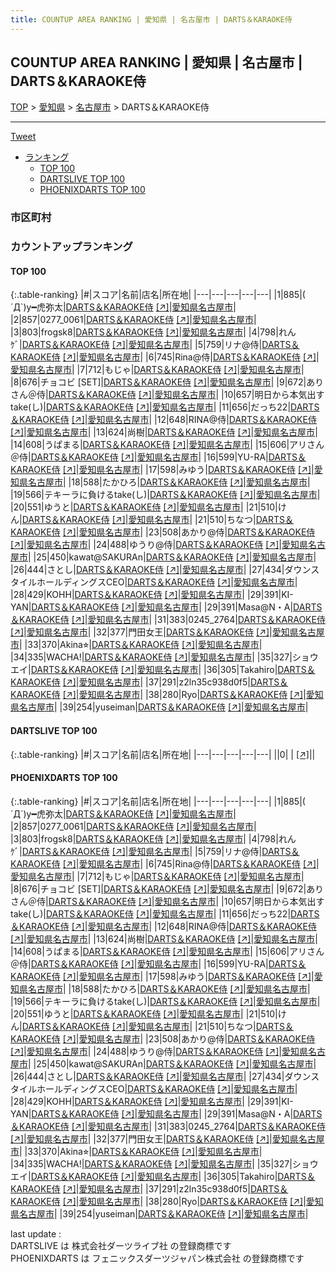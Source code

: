 ```yaml
---
title: COUNTUP AREA RANKING | 愛知県 | 名古屋市 | DARTS＆KARAOKE侍
---
```

## COUNTUP AREA RANKING | 愛知県 | 名古屋市 | DARTS＆KARAOKE侍

[TOP](/darts/rank/) > [愛知県](/darts/rank/愛知県/) > [名古屋市](/darts/rank/愛知県/名古屋市/) > DARTS＆KARAOKE侍

___

<a href="https://twitter.com/share?ref_src=twsrc%5Etfw" data-text="COUNTUP AREA RANKING | 愛知県名古屋市DARTS＆KARAOKE侍" class="twitter-share-button" data-hashtags="DARTSLIVE,PHOENIXDARTS,darts,ダーツ" data-show-count="false">Tweet</a>

* [ランキング](#カウントアップランキング)
    * [TOP 100](#top-100)
    * [DARTSLIVE TOP 100](#dartslive-top-100)
    * [PHOENIXDARTS TOP 100](#phoenixdarts-top-100)

### 市区町村

<ul>

</ul>

### カウントアップランキング

#### TOP 100



{:.table-ranking}
|#|スコア|名前|店名|所在地|
|---|---|---|---|---|
|1|885|<span class="rank-name-pd">( ´Д`)y━虎弥太</span>|<a href="/darts/rank/shops/89383.html">DARTS＆KARAOKE侍</a> <a href="https://vs.phoenixdarts.com/jp/shop/shopDetailInfo/s_89383?s_seq=89383">[↗]</a>|<a href="/darts/rank/愛知県/名古屋市">愛知県名古屋市</a>|
|2|857|<span class="rank-name-pd">0277_0061</span>|<a href="/darts/rank/shops/89383.html">DARTS＆KARAOKE侍</a> <a href="https://vs.phoenixdarts.com/jp/shop/shopDetailInfo/s_89383?s_seq=89383">[↗]</a>|<a href="/darts/rank/愛知県/名古屋市">愛知県名古屋市</a>|
|3|803|<span class="rank-name-pd">frogsk8</span>|<a href="/darts/rank/shops/89383.html">DARTS＆KARAOKE侍</a> <a href="https://vs.phoenixdarts.com/jp/shop/shopDetailInfo/s_89383?s_seq=89383">[↗]</a>|<a href="/darts/rank/愛知県/名古屋市">愛知県名古屋市</a>|
|4|798|<span class="rank-name-pd">れんｹﾞ</span>|<a href="/darts/rank/shops/89383.html">DARTS＆KARAOKE侍</a> <a href="https://vs.phoenixdarts.com/jp/shop/shopDetailInfo/s_89383?s_seq=89383">[↗]</a>|<a href="/darts/rank/愛知県/名古屋市">愛知県名古屋市</a>|
|5|759|<span class="rank-name-pd">リナ@侍</span>|<a href="/darts/rank/shops/89383.html">DARTS＆KARAOKE侍</a> <a href="https://vs.phoenixdarts.com/jp/shop/shopDetailInfo/s_89383?s_seq=89383">[↗]</a>|<a href="/darts/rank/愛知県/名古屋市">愛知県名古屋市</a>|
|6|745|<span class="rank-name-pd">Rina@侍</span>|<a href="/darts/rank/shops/89383.html">DARTS＆KARAOKE侍</a> <a href="https://vs.phoenixdarts.com/jp/shop/shopDetailInfo/s_89383?s_seq=89383">[↗]</a>|<a href="/darts/rank/愛知県/名古屋市">愛知県名古屋市</a>|
|7|712|<span class="rank-name-pd">もじゃ</span>|<a href="/darts/rank/shops/89383.html">DARTS＆KARAOKE侍</a> <a href="https://vs.phoenixdarts.com/jp/shop/shopDetailInfo/s_89383?s_seq=89383">[↗]</a>|<a href="/darts/rank/愛知県/名古屋市">愛知県名古屋市</a>|
|8|676|<span class="rank-name-pd">チョコビ [SET]</span>|<a href="/darts/rank/shops/89383.html">DARTS＆KARAOKE侍</a> <a href="https://vs.phoenixdarts.com/jp/shop/shopDetailInfo/s_89383?s_seq=89383">[↗]</a>|<a href="/darts/rank/愛知県/名古屋市">愛知県名古屋市</a>|
|9|672|<span class="rank-name-pd">ありさん＠侍</span>|<a href="/darts/rank/shops/89383.html">DARTS＆KARAOKE侍</a> <a href="https://vs.phoenixdarts.com/jp/shop/shopDetailInfo/s_89383?s_seq=89383">[↗]</a>|<a href="/darts/rank/愛知県/名古屋市">愛知県名古屋市</a>|
|10|657|<span class="rank-name-pd">明日から本気出すtake(し)</span>|<a href="/darts/rank/shops/89383.html">DARTS＆KARAOKE侍</a> <a href="https://vs.phoenixdarts.com/jp/shop/shopDetailInfo/s_89383?s_seq=89383">[↗]</a>|<a href="/darts/rank/愛知県/名古屋市">愛知県名古屋市</a>|
|11|656|<span class="rank-name-pd">だっち22</span>|<a href="/darts/rank/shops/89383.html">DARTS＆KARAOKE侍</a> <a href="https://vs.phoenixdarts.com/jp/shop/shopDetailInfo/s_89383?s_seq=89383">[↗]</a>|<a href="/darts/rank/愛知県/名古屋市">愛知県名古屋市</a>|
|12|648|<span class="rank-name-pd">RINA@侍</span>|<a href="/darts/rank/shops/89383.html">DARTS＆KARAOKE侍</a> <a href="https://vs.phoenixdarts.com/jp/shop/shopDetailInfo/s_89383?s_seq=89383">[↗]</a>|<a href="/darts/rank/愛知県/名古屋市">愛知県名古屋市</a>|
|13|624|<span class="rank-name-pd">尚樹</span>|<a href="/darts/rank/shops/89383.html">DARTS＆KARAOKE侍</a> <a href="https://vs.phoenixdarts.com/jp/shop/shopDetailInfo/s_89383?s_seq=89383">[↗]</a>|<a href="/darts/rank/愛知県/名古屋市">愛知県名古屋市</a>|
|14|608|<span class="rank-name-pd">うぱまる</span>|<a href="/darts/rank/shops/89383.html">DARTS＆KARAOKE侍</a> <a href="https://vs.phoenixdarts.com/jp/shop/shopDetailInfo/s_89383?s_seq=89383">[↗]</a>|<a href="/darts/rank/愛知県/名古屋市">愛知県名古屋市</a>|
|15|606|<span class="rank-name-pd">アリさん＠侍</span>|<a href="/darts/rank/shops/89383.html">DARTS＆KARAOKE侍</a> <a href="https://vs.phoenixdarts.com/jp/shop/shopDetailInfo/s_89383?s_seq=89383">[↗]</a>|<a href="/darts/rank/愛知県/名古屋市">愛知県名古屋市</a>|
|16|599|<span class="rank-name-pd">YU-RA</span>|<a href="/darts/rank/shops/89383.html">DARTS＆KARAOKE侍</a> <a href="https://vs.phoenixdarts.com/jp/shop/shopDetailInfo/s_89383?s_seq=89383">[↗]</a>|<a href="/darts/rank/愛知県/名古屋市">愛知県名古屋市</a>|
|17|598|<span class="rank-name-pd">みゆう</span>|<a href="/darts/rank/shops/89383.html">DARTS＆KARAOKE侍</a> <a href="https://vs.phoenixdarts.com/jp/shop/shopDetailInfo/s_89383?s_seq=89383">[↗]</a>|<a href="/darts/rank/愛知県/名古屋市">愛知県名古屋市</a>|
|18|588|<span class="rank-name-pd">たかひろ</span>|<a href="/darts/rank/shops/89383.html">DARTS＆KARAOKE侍</a> <a href="https://vs.phoenixdarts.com/jp/shop/shopDetailInfo/s_89383?s_seq=89383">[↗]</a>|<a href="/darts/rank/愛知県/名古屋市">愛知県名古屋市</a>|
|19|566|<span class="rank-name-pd">テキーラに負けるtake(し)</span>|<a href="/darts/rank/shops/89383.html">DARTS＆KARAOKE侍</a> <a href="https://vs.phoenixdarts.com/jp/shop/shopDetailInfo/s_89383?s_seq=89383">[↗]</a>|<a href="/darts/rank/愛知県/名古屋市">愛知県名古屋市</a>|
|20|551|<span class="rank-name-pd">ゆうと</span>|<a href="/darts/rank/shops/89383.html">DARTS＆KARAOKE侍</a> <a href="https://vs.phoenixdarts.com/jp/shop/shopDetailInfo/s_89383?s_seq=89383">[↗]</a>|<a href="/darts/rank/愛知県/名古屋市">愛知県名古屋市</a>|
|21|510|<span class="rank-name-pd">けん</span>|<a href="/darts/rank/shops/89383.html">DARTS＆KARAOKE侍</a> <a href="https://vs.phoenixdarts.com/jp/shop/shopDetailInfo/s_89383?s_seq=89383">[↗]</a>|<a href="/darts/rank/愛知県/名古屋市">愛知県名古屋市</a>|
|21|510|<span class="rank-name-pd">ちなつ</span>|<a href="/darts/rank/shops/89383.html">DARTS＆KARAOKE侍</a> <a href="https://vs.phoenixdarts.com/jp/shop/shopDetailInfo/s_89383?s_seq=89383">[↗]</a>|<a href="/darts/rank/愛知県/名古屋市">愛知県名古屋市</a>|
|23|508|<span class="rank-name-pd">あかり@侍</span>|<a href="/darts/rank/shops/89383.html">DARTS＆KARAOKE侍</a> <a href="https://vs.phoenixdarts.com/jp/shop/shopDetailInfo/s_89383?s_seq=89383">[↗]</a>|<a href="/darts/rank/愛知県/名古屋市">愛知県名古屋市</a>|
|24|488|<span class="rank-name-pd">ゆうり@侍</span>|<a href="/darts/rank/shops/89383.html">DARTS＆KARAOKE侍</a> <a href="https://vs.phoenixdarts.com/jp/shop/shopDetailInfo/s_89383?s_seq=89383">[↗]</a>|<a href="/darts/rank/愛知県/名古屋市">愛知県名古屋市</a>|
|25|450|<span class="rank-name-pd">kawat@SAKURAn</span>|<a href="/darts/rank/shops/89383.html">DARTS＆KARAOKE侍</a> <a href="https://vs.phoenixdarts.com/jp/shop/shopDetailInfo/s_89383?s_seq=89383">[↗]</a>|<a href="/darts/rank/愛知県/名古屋市">愛知県名古屋市</a>|
|26|444|<span class="rank-name-pd">さとし</span>|<a href="/darts/rank/shops/89383.html">DARTS＆KARAOKE侍</a> <a href="https://vs.phoenixdarts.com/jp/shop/shopDetailInfo/s_89383?s_seq=89383">[↗]</a>|<a href="/darts/rank/愛知県/名古屋市">愛知県名古屋市</a>|
|27|434|<span class="rank-name-pd">ダウンスタイルホールディングスCEO</span>|<a href="/darts/rank/shops/89383.html">DARTS＆KARAOKE侍</a> <a href="https://vs.phoenixdarts.com/jp/shop/shopDetailInfo/s_89383?s_seq=89383">[↗]</a>|<a href="/darts/rank/愛知県/名古屋市">愛知県名古屋市</a>|
|28|429|<span class="rank-name-pd">KOHH</span>|<a href="/darts/rank/shops/89383.html">DARTS＆KARAOKE侍</a> <a href="https://vs.phoenixdarts.com/jp/shop/shopDetailInfo/s_89383?s_seq=89383">[↗]</a>|<a href="/darts/rank/愛知県/名古屋市">愛知県名古屋市</a>|
|29|391|<span class="rank-name-pd">KI-YAN</span>|<a href="/darts/rank/shops/89383.html">DARTS＆KARAOKE侍</a> <a href="https://vs.phoenixdarts.com/jp/shop/shopDetailInfo/s_89383?s_seq=89383">[↗]</a>|<a href="/darts/rank/愛知県/名古屋市">愛知県名古屋市</a>|
|29|391|<span class="rank-name-pd">Masa@N・A</span>|<a href="/darts/rank/shops/89383.html">DARTS＆KARAOKE侍</a> <a href="https://vs.phoenixdarts.com/jp/shop/shopDetailInfo/s_89383?s_seq=89383">[↗]</a>|<a href="/darts/rank/愛知県/名古屋市">愛知県名古屋市</a>|
|31|383|<span class="rank-name-pd">0245_2764</span>|<a href="/darts/rank/shops/89383.html">DARTS＆KARAOKE侍</a> <a href="https://vs.phoenixdarts.com/jp/shop/shopDetailInfo/s_89383?s_seq=89383">[↗]</a>|<a href="/darts/rank/愛知県/名古屋市">愛知県名古屋市</a>|
|32|377|<span class="rank-name-pd">門田女王</span>|<a href="/darts/rank/shops/89383.html">DARTS＆KARAOKE侍</a> <a href="https://vs.phoenixdarts.com/jp/shop/shopDetailInfo/s_89383?s_seq=89383">[↗]</a>|<a href="/darts/rank/愛知県/名古屋市">愛知県名古屋市</a>|
|33|370|<span class="rank-name-pd">Akina⭐︎</span>|<a href="/darts/rank/shops/89383.html">DARTS＆KARAOKE侍</a> <a href="https://vs.phoenixdarts.com/jp/shop/shopDetailInfo/s_89383?s_seq=89383">[↗]</a>|<a href="/darts/rank/愛知県/名古屋市">愛知県名古屋市</a>|
|34|335|<span class="rank-name-pd">WACHA!</span>|<a href="/darts/rank/shops/89383.html">DARTS＆KARAOKE侍</a> <a href="https://vs.phoenixdarts.com/jp/shop/shopDetailInfo/s_89383?s_seq=89383">[↗]</a>|<a href="/darts/rank/愛知県/名古屋市">愛知県名古屋市</a>|
|35|327|<span class="rank-name-pd">ショウエイ</span>|<a href="/darts/rank/shops/89383.html">DARTS＆KARAOKE侍</a> <a href="https://vs.phoenixdarts.com/jp/shop/shopDetailInfo/s_89383?s_seq=89383">[↗]</a>|<a href="/darts/rank/愛知県/名古屋市">愛知県名古屋市</a>|
|36|305|<span class="rank-name-pd">Takahiro</span>|<a href="/darts/rank/shops/89383.html">DARTS＆KARAOKE侍</a> <a href="https://vs.phoenixdarts.com/jp/shop/shopDetailInfo/s_89383?s_seq=89383">[↗]</a>|<a href="/darts/rank/愛知県/名古屋市">愛知県名古屋市</a>|
|37|291|<span class="rank-name-pd">z2ln35c938d0f5</span>|<a href="/darts/rank/shops/89383.html">DARTS＆KARAOKE侍</a> <a href="https://vs.phoenixdarts.com/jp/shop/shopDetailInfo/s_89383?s_seq=89383">[↗]</a>|<a href="/darts/rank/愛知県/名古屋市">愛知県名古屋市</a>|
|38|280|<span class="rank-name-pd">Ryo</span>|<a href="/darts/rank/shops/89383.html">DARTS＆KARAOKE侍</a> <a href="https://vs.phoenixdarts.com/jp/shop/shopDetailInfo/s_89383?s_seq=89383">[↗]</a>|<a href="/darts/rank/愛知県/名古屋市">愛知県名古屋市</a>|
|39|254|<span class="rank-name-pd">yuseiman</span>|<a href="/darts/rank/shops/89383.html">DARTS＆KARAOKE侍</a> <a href="https://vs.phoenixdarts.com/jp/shop/shopDetailInfo/s_89383?s_seq=89383">[↗]</a>|<a href="/darts/rank/愛知県/名古屋市">愛知県名古屋市</a>|


#### DARTSLIVE TOP 100



{:.table-ranking}
|#|スコア|名前|店名|所在地|
|---|---|---|---|---|
||0|<span class="rank-name-dl"> </span>|<a href="/darts/rank/shops/.html"></a> <a href="">[↗]</a>|<a href="/darts/rank//"></a>|


#### PHOENIXDARTS TOP 100



{:.table-ranking}
|#|スコア|名前|店名|所在地|
|---|---|---|---|---|
|1|885|<span class="rank-name-pd">( ´Д`)y━虎弥太</span>|<a href="/darts/rank/shops/89383.html">DARTS＆KARAOKE侍</a> <a href="https://vs.phoenixdarts.com/jp/shop/shopDetailInfo/s_89383?s_seq=89383">[↗]</a>|<a href="/darts/rank/愛知県/名古屋市">愛知県名古屋市</a>|
|2|857|<span class="rank-name-pd">0277_0061</span>|<a href="/darts/rank/shops/89383.html">DARTS＆KARAOKE侍</a> <a href="https://vs.phoenixdarts.com/jp/shop/shopDetailInfo/s_89383?s_seq=89383">[↗]</a>|<a href="/darts/rank/愛知県/名古屋市">愛知県名古屋市</a>|
|3|803|<span class="rank-name-pd">frogsk8</span>|<a href="/darts/rank/shops/89383.html">DARTS＆KARAOKE侍</a> <a href="https://vs.phoenixdarts.com/jp/shop/shopDetailInfo/s_89383?s_seq=89383">[↗]</a>|<a href="/darts/rank/愛知県/名古屋市">愛知県名古屋市</a>|
|4|798|<span class="rank-name-pd">れんｹﾞ</span>|<a href="/darts/rank/shops/89383.html">DARTS＆KARAOKE侍</a> <a href="https://vs.phoenixdarts.com/jp/shop/shopDetailInfo/s_89383?s_seq=89383">[↗]</a>|<a href="/darts/rank/愛知県/名古屋市">愛知県名古屋市</a>|
|5|759|<span class="rank-name-pd">リナ@侍</span>|<a href="/darts/rank/shops/89383.html">DARTS＆KARAOKE侍</a> <a href="https://vs.phoenixdarts.com/jp/shop/shopDetailInfo/s_89383?s_seq=89383">[↗]</a>|<a href="/darts/rank/愛知県/名古屋市">愛知県名古屋市</a>|
|6|745|<span class="rank-name-pd">Rina@侍</span>|<a href="/darts/rank/shops/89383.html">DARTS＆KARAOKE侍</a> <a href="https://vs.phoenixdarts.com/jp/shop/shopDetailInfo/s_89383?s_seq=89383">[↗]</a>|<a href="/darts/rank/愛知県/名古屋市">愛知県名古屋市</a>|
|7|712|<span class="rank-name-pd">もじゃ</span>|<a href="/darts/rank/shops/89383.html">DARTS＆KARAOKE侍</a> <a href="https://vs.phoenixdarts.com/jp/shop/shopDetailInfo/s_89383?s_seq=89383">[↗]</a>|<a href="/darts/rank/愛知県/名古屋市">愛知県名古屋市</a>|
|8|676|<span class="rank-name-pd">チョコビ [SET]</span>|<a href="/darts/rank/shops/89383.html">DARTS＆KARAOKE侍</a> <a href="https://vs.phoenixdarts.com/jp/shop/shopDetailInfo/s_89383?s_seq=89383">[↗]</a>|<a href="/darts/rank/愛知県/名古屋市">愛知県名古屋市</a>|
|9|672|<span class="rank-name-pd">ありさん＠侍</span>|<a href="/darts/rank/shops/89383.html">DARTS＆KARAOKE侍</a> <a href="https://vs.phoenixdarts.com/jp/shop/shopDetailInfo/s_89383?s_seq=89383">[↗]</a>|<a href="/darts/rank/愛知県/名古屋市">愛知県名古屋市</a>|
|10|657|<span class="rank-name-pd">明日から本気出すtake(し)</span>|<a href="/darts/rank/shops/89383.html">DARTS＆KARAOKE侍</a> <a href="https://vs.phoenixdarts.com/jp/shop/shopDetailInfo/s_89383?s_seq=89383">[↗]</a>|<a href="/darts/rank/愛知県/名古屋市">愛知県名古屋市</a>|
|11|656|<span class="rank-name-pd">だっち22</span>|<a href="/darts/rank/shops/89383.html">DARTS＆KARAOKE侍</a> <a href="https://vs.phoenixdarts.com/jp/shop/shopDetailInfo/s_89383?s_seq=89383">[↗]</a>|<a href="/darts/rank/愛知県/名古屋市">愛知県名古屋市</a>|
|12|648|<span class="rank-name-pd">RINA@侍</span>|<a href="/darts/rank/shops/89383.html">DARTS＆KARAOKE侍</a> <a href="https://vs.phoenixdarts.com/jp/shop/shopDetailInfo/s_89383?s_seq=89383">[↗]</a>|<a href="/darts/rank/愛知県/名古屋市">愛知県名古屋市</a>|
|13|624|<span class="rank-name-pd">尚樹</span>|<a href="/darts/rank/shops/89383.html">DARTS＆KARAOKE侍</a> <a href="https://vs.phoenixdarts.com/jp/shop/shopDetailInfo/s_89383?s_seq=89383">[↗]</a>|<a href="/darts/rank/愛知県/名古屋市">愛知県名古屋市</a>|
|14|608|<span class="rank-name-pd">うぱまる</span>|<a href="/darts/rank/shops/89383.html">DARTS＆KARAOKE侍</a> <a href="https://vs.phoenixdarts.com/jp/shop/shopDetailInfo/s_89383?s_seq=89383">[↗]</a>|<a href="/darts/rank/愛知県/名古屋市">愛知県名古屋市</a>|
|15|606|<span class="rank-name-pd">アリさん＠侍</span>|<a href="/darts/rank/shops/89383.html">DARTS＆KARAOKE侍</a> <a href="https://vs.phoenixdarts.com/jp/shop/shopDetailInfo/s_89383?s_seq=89383">[↗]</a>|<a href="/darts/rank/愛知県/名古屋市">愛知県名古屋市</a>|
|16|599|<span class="rank-name-pd">YU-RA</span>|<a href="/darts/rank/shops/89383.html">DARTS＆KARAOKE侍</a> <a href="https://vs.phoenixdarts.com/jp/shop/shopDetailInfo/s_89383?s_seq=89383">[↗]</a>|<a href="/darts/rank/愛知県/名古屋市">愛知県名古屋市</a>|
|17|598|<span class="rank-name-pd">みゆう</span>|<a href="/darts/rank/shops/89383.html">DARTS＆KARAOKE侍</a> <a href="https://vs.phoenixdarts.com/jp/shop/shopDetailInfo/s_89383?s_seq=89383">[↗]</a>|<a href="/darts/rank/愛知県/名古屋市">愛知県名古屋市</a>|
|18|588|<span class="rank-name-pd">たかひろ</span>|<a href="/darts/rank/shops/89383.html">DARTS＆KARAOKE侍</a> <a href="https://vs.phoenixdarts.com/jp/shop/shopDetailInfo/s_89383?s_seq=89383">[↗]</a>|<a href="/darts/rank/愛知県/名古屋市">愛知県名古屋市</a>|
|19|566|<span class="rank-name-pd">テキーラに負けるtake(し)</span>|<a href="/darts/rank/shops/89383.html">DARTS＆KARAOKE侍</a> <a href="https://vs.phoenixdarts.com/jp/shop/shopDetailInfo/s_89383?s_seq=89383">[↗]</a>|<a href="/darts/rank/愛知県/名古屋市">愛知県名古屋市</a>|
|20|551|<span class="rank-name-pd">ゆうと</span>|<a href="/darts/rank/shops/89383.html">DARTS＆KARAOKE侍</a> <a href="https://vs.phoenixdarts.com/jp/shop/shopDetailInfo/s_89383?s_seq=89383">[↗]</a>|<a href="/darts/rank/愛知県/名古屋市">愛知県名古屋市</a>|
|21|510|<span class="rank-name-pd">けん</span>|<a href="/darts/rank/shops/89383.html">DARTS＆KARAOKE侍</a> <a href="https://vs.phoenixdarts.com/jp/shop/shopDetailInfo/s_89383?s_seq=89383">[↗]</a>|<a href="/darts/rank/愛知県/名古屋市">愛知県名古屋市</a>|
|21|510|<span class="rank-name-pd">ちなつ</span>|<a href="/darts/rank/shops/89383.html">DARTS＆KARAOKE侍</a> <a href="https://vs.phoenixdarts.com/jp/shop/shopDetailInfo/s_89383?s_seq=89383">[↗]</a>|<a href="/darts/rank/愛知県/名古屋市">愛知県名古屋市</a>|
|23|508|<span class="rank-name-pd">あかり@侍</span>|<a href="/darts/rank/shops/89383.html">DARTS＆KARAOKE侍</a> <a href="https://vs.phoenixdarts.com/jp/shop/shopDetailInfo/s_89383?s_seq=89383">[↗]</a>|<a href="/darts/rank/愛知県/名古屋市">愛知県名古屋市</a>|
|24|488|<span class="rank-name-pd">ゆうり@侍</span>|<a href="/darts/rank/shops/89383.html">DARTS＆KARAOKE侍</a> <a href="https://vs.phoenixdarts.com/jp/shop/shopDetailInfo/s_89383?s_seq=89383">[↗]</a>|<a href="/darts/rank/愛知県/名古屋市">愛知県名古屋市</a>|
|25|450|<span class="rank-name-pd">kawat@SAKURAn</span>|<a href="/darts/rank/shops/89383.html">DARTS＆KARAOKE侍</a> <a href="https://vs.phoenixdarts.com/jp/shop/shopDetailInfo/s_89383?s_seq=89383">[↗]</a>|<a href="/darts/rank/愛知県/名古屋市">愛知県名古屋市</a>|
|26|444|<span class="rank-name-pd">さとし</span>|<a href="/darts/rank/shops/89383.html">DARTS＆KARAOKE侍</a> <a href="https://vs.phoenixdarts.com/jp/shop/shopDetailInfo/s_89383?s_seq=89383">[↗]</a>|<a href="/darts/rank/愛知県/名古屋市">愛知県名古屋市</a>|
|27|434|<span class="rank-name-pd">ダウンスタイルホールディングスCEO</span>|<a href="/darts/rank/shops/89383.html">DARTS＆KARAOKE侍</a> <a href="https://vs.phoenixdarts.com/jp/shop/shopDetailInfo/s_89383?s_seq=89383">[↗]</a>|<a href="/darts/rank/愛知県/名古屋市">愛知県名古屋市</a>|
|28|429|<span class="rank-name-pd">KOHH</span>|<a href="/darts/rank/shops/89383.html">DARTS＆KARAOKE侍</a> <a href="https://vs.phoenixdarts.com/jp/shop/shopDetailInfo/s_89383?s_seq=89383">[↗]</a>|<a href="/darts/rank/愛知県/名古屋市">愛知県名古屋市</a>|
|29|391|<span class="rank-name-pd">KI-YAN</span>|<a href="/darts/rank/shops/89383.html">DARTS＆KARAOKE侍</a> <a href="https://vs.phoenixdarts.com/jp/shop/shopDetailInfo/s_89383?s_seq=89383">[↗]</a>|<a href="/darts/rank/愛知県/名古屋市">愛知県名古屋市</a>|
|29|391|<span class="rank-name-pd">Masa@N・A</span>|<a href="/darts/rank/shops/89383.html">DARTS＆KARAOKE侍</a> <a href="https://vs.phoenixdarts.com/jp/shop/shopDetailInfo/s_89383?s_seq=89383">[↗]</a>|<a href="/darts/rank/愛知県/名古屋市">愛知県名古屋市</a>|
|31|383|<span class="rank-name-pd">0245_2764</span>|<a href="/darts/rank/shops/89383.html">DARTS＆KARAOKE侍</a> <a href="https://vs.phoenixdarts.com/jp/shop/shopDetailInfo/s_89383?s_seq=89383">[↗]</a>|<a href="/darts/rank/愛知県/名古屋市">愛知県名古屋市</a>|
|32|377|<span class="rank-name-pd">門田女王</span>|<a href="/darts/rank/shops/89383.html">DARTS＆KARAOKE侍</a> <a href="https://vs.phoenixdarts.com/jp/shop/shopDetailInfo/s_89383?s_seq=89383">[↗]</a>|<a href="/darts/rank/愛知県/名古屋市">愛知県名古屋市</a>|
|33|370|<span class="rank-name-pd">Akina⭐︎</span>|<a href="/darts/rank/shops/89383.html">DARTS＆KARAOKE侍</a> <a href="https://vs.phoenixdarts.com/jp/shop/shopDetailInfo/s_89383?s_seq=89383">[↗]</a>|<a href="/darts/rank/愛知県/名古屋市">愛知県名古屋市</a>|
|34|335|<span class="rank-name-pd">WACHA!</span>|<a href="/darts/rank/shops/89383.html">DARTS＆KARAOKE侍</a> <a href="https://vs.phoenixdarts.com/jp/shop/shopDetailInfo/s_89383?s_seq=89383">[↗]</a>|<a href="/darts/rank/愛知県/名古屋市">愛知県名古屋市</a>|
|35|327|<span class="rank-name-pd">ショウエイ</span>|<a href="/darts/rank/shops/89383.html">DARTS＆KARAOKE侍</a> <a href="https://vs.phoenixdarts.com/jp/shop/shopDetailInfo/s_89383?s_seq=89383">[↗]</a>|<a href="/darts/rank/愛知県/名古屋市">愛知県名古屋市</a>|
|36|305|<span class="rank-name-pd">Takahiro</span>|<a href="/darts/rank/shops/89383.html">DARTS＆KARAOKE侍</a> <a href="https://vs.phoenixdarts.com/jp/shop/shopDetailInfo/s_89383?s_seq=89383">[↗]</a>|<a href="/darts/rank/愛知県/名古屋市">愛知県名古屋市</a>|
|37|291|<span class="rank-name-pd">z2ln35c938d0f5</span>|<a href="/darts/rank/shops/89383.html">DARTS＆KARAOKE侍</a> <a href="https://vs.phoenixdarts.com/jp/shop/shopDetailInfo/s_89383?s_seq=89383">[↗]</a>|<a href="/darts/rank/愛知県/名古屋市">愛知県名古屋市</a>|
|38|280|<span class="rank-name-pd">Ryo</span>|<a href="/darts/rank/shops/89383.html">DARTS＆KARAOKE侍</a> <a href="https://vs.phoenixdarts.com/jp/shop/shopDetailInfo/s_89383?s_seq=89383">[↗]</a>|<a href="/darts/rank/愛知県/名古屋市">愛知県名古屋市</a>|
|39|254|<span class="rank-name-pd">yuseiman</span>|<a href="/darts/rank/shops/89383.html">DARTS＆KARAOKE侍</a> <a href="https://vs.phoenixdarts.com/jp/shop/shopDetailInfo/s_89383?s_seq=89383">[↗]</a>|<a href="/darts/rank/愛知県/名古屋市">愛知県名古屋市</a>|


<div class="footer border-top border-gray-light mt-5 pt-3 text-right text-gray">
    last update : <span style="font-weight: italic" id="foot_last_modified"></span><br />
    DARTSLIVE は 株式会社ダーツライブ社 の登録商標です<br />
    PHOENIXDARTS は フェニックスダーツジャパン株式会社 の登録商標です<br />
</div>

<script src="https://cdnjs.cloudflare.com/ajax/libs/jquery.tablesorter/2.31.3/js/jquery.tablesorter.min.js" integrity="sha512-qzgd5cYSZcosqpzpn7zF2ZId8f/8CHmFKZ8j7mU4OUXTNRd5g+ZHBPsgKEwoqxCtdQvExE5LprwwPAgoicguNg==" crossorigin="anonymous" referrerpolicy="no-referrer"></script>
<link rel="stylesheet" href="https://cdnjs.cloudflare.com/ajax/libs/jquery.tablesorter/2.31.3/css/theme.default.min.css" integrity="sha512-wghhOJkjQX0Lh3NSWvNKeZ0ZpNn+SPVXX1Qyc9OCaogADktxrBiBdKGDoqVUOyhStvMBmJQ8ZdMHiR3wuEq8+w==" crossorigin="anonymous" referrerpolicy="no-referrer" />
<script>
$(function() {
    $(".table-ranking").tablesorter({sortList:[[0, 0]]});
    $("#foot_last_modified").text(formatDate(new Date(document.lastModified), 'yyyy-MM-dd HH:mm:ss'));
});
</script>

<script async src="https://platform.twitter.com/widgets.js" charset="utf-8"></script>